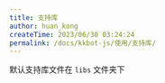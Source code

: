 ```yaml
---
title: 支持库
author: huan_kong
createTime: 2023/06/30 03:24:24
permalink: /docs/kkbot-js/使用/支持库/
---
```


默认支持库文件在 `libs` 文件夹下

